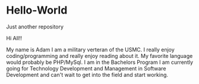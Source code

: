# Hello-World
Just another repository

Hi All!!

My name is Adam I am a military verteran of the USMC. I really enjoy coding/programming and really
enjoy reading about it. My favorite language would probably be PHP/MySql. I am in the Bachelors Program
I am currently going for Technology Development and Management in Software Development and can't wait to get
into the field and start working.
